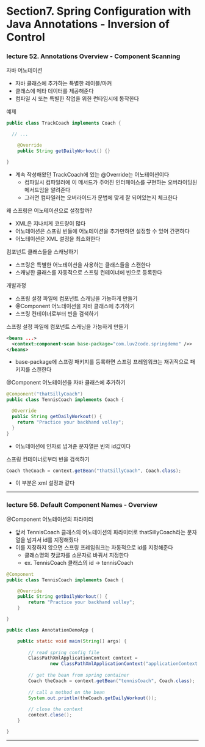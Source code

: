 # Section7. Spring Configuration with Java Annotations - Inversion of Control

### lecture 52. Annotations Overview - Component Scanning

자바 어노테이션
* 자바 클래스에 추가하는 특별한 레이블/마커
* 클래스에 메타 데이터를 제공해준다
* 컴파일 시 또는 특별한 작업을 위한 런타임시에 동작한다

예제
```java
public class TrackCoach implements Coach {

  // ...

	@Override
	public String getDailyWorkout() {}

}
```
* 계속 작성해왔던 TrackCoach에 있는 @Override는 어노테이션이다
  - 컴파일시 컴파일러에 이 메서드가 주어진 인터페이스를 구현하는 오버라이딩된 메서드임을 알려준다
  - 그러면 컴파일러는 오버라이드가 문법에 맞게 잘 되어있는지 체크한다

왜 스프링은 어노테이션으로 설정할까?
* XML은 지나치게 코드량이 많다
* 어노테이션은 스프링 빈들에 어노테이션을 추가만하면 설정할 수 있어 간편하다
* 어노테이션은 XML 설정을 최소화한다

컴포넌트 클래스들을 스캐닝하기
* 스프링은 특별한 어노테이션을 사용하는 클래스들을 스캔한다
* 스캐닝한 클래스를 자동적으로 스프링 컨테이너에 빈으로 등록한다

개발과정
* 스프링 설정 파일에 컴포넌트 스캐닝을 가능하게 만들기
* @Component 어노테이션을 자바 클래스에 추가하기
* 스프링 컨테이너로부터 빈을 검색하기

스프링 설정 파일에 컴포넌트 스캐닝을 가능하게 만들기
```xml
<beans ...>
  <context:component-scan base-package="com.luv2code.springdemo" />>
</beans>
```
* base-package에 스프링 패키지를 등록하면 스프링 프레임워크는 재귀적으로 패키지를 스캔한다 

@Component 어노테이션을 자바 클래스에 추가하기
```java
@Component("thatSillyCoach")
public class TennisCoach implements Coach {

  @Override
  public String getDailyWorkout() {
    return "Practice your backhand volley";
  }
}
```
* 어노테이션에 인자로 넘겨준 문자열은 빈의 id값이다

스프링 컨테이너로부터 빈을 검색하기
```java
Coach theCoach = context.getBean("thatSillyCoach", Coach.class);
```
* 이 부분은 xml 설정과 같다

---

### lecture 56. Default Component Names - Overview

@Component 어노테이션의 파라미터
* 앞서 TennisCoach 클래스의 어노테이션의 파라미터로 thatSillyCoach라는 문자열을 넘겨서 id를 지정해줬다
* 이를 지정하지 않으면 스프링 프레임워크는 자동적으로 id를 지정해준다
  - 클래스명의 첫글자를 소문자로 바꿔서 지정한다
  - ex. TennisCoach 클래스의 id -> tennisCoach

```java
@Component
public class TennisCoach implements Coach {

	@Override
	public String getDailyWorkout() {
		return "Practice your backhand volley";
	}

}

public class AnnotationDemoApp {

	public static void main(String[] args) {
        
		// read spring config file
		ClassPathXmlApplicationContext context =
				new ClassPathXmlApplicationContext("applicationContext.xml");
		
		// get the bean from spring container 
		Coach theCoach = context.getBean("tennisCoach", Coach.class);
		
		// call a method on the bean
		System.out.println(theCoach.getDailyWorkout());
		
		// close the context
		context.close();
	}

}
```

---